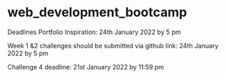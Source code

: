 # web_development_bootcamp
Deadlines
Portfolio Inspiration: 24th January 2022 by 5 pm

Week 1 &2  challenges should be submitted via github link: 24th January 2022 by 5 pm

Challenge 4 deadline: 21st January 2022 by 11:59 pm
